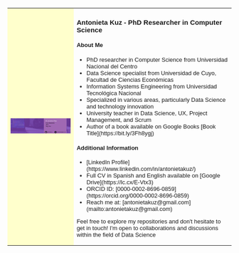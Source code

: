 <table>
  <tr>
    <td bgcolor="#ffffcc">
      <font size=1 face="verdana, arial, helvetica">
        <img src="assets/cover.jpg">
      </font>
    </td>
    <td>
      <font face="verdana, arial, helvetica" size=2>
        <h3>Antonieta Kuz - PhD Researcher in Computer Science</h3>
        <h4>About Me</h4>
        <ul>
          <li>PhD researcher in Computer Science from Universidad Nacional del Centro</li>
          <li>Data Science specialist from Universidad de Cuyo, Facultad de Ciencias Económicas</li>
          <li>Information Systems Engineering from Universidad Tecnológica Nacional</li>
          <li>Specialized in various areas, particularly Data Science and technology innovation</li>
          <li>University teacher in Data Science, UX, Project Management, and Scrum</li>
          <li>Author of a book available on Google Books [Book Title](https://bit.ly/3Fh8ygj)</li>
        </ul>
        <h4>Additional Information</h4>
        <ul>
          <li>[LinkedIn Profile](https://www.linkedin.com/in/antonietakuz/)</li>
          <li>Full CV in Spanish and English available on [Google Drive](https://lc.cx/E-Vtx3)</li>
          <li>ORCID ID: [0000-0002-8696-0859](https://orcid.org/0000-0002-8696-0859)</li>
          <li>Reach me at: [antonietakuz@gmail.com](mailto:antonietakuz@gmail.com)</li>
        </ul>
        <p>Feel free to explore my repositories and don't hesitate to get in touch! I'm open to collaborations and discussions within the field of Data Science
